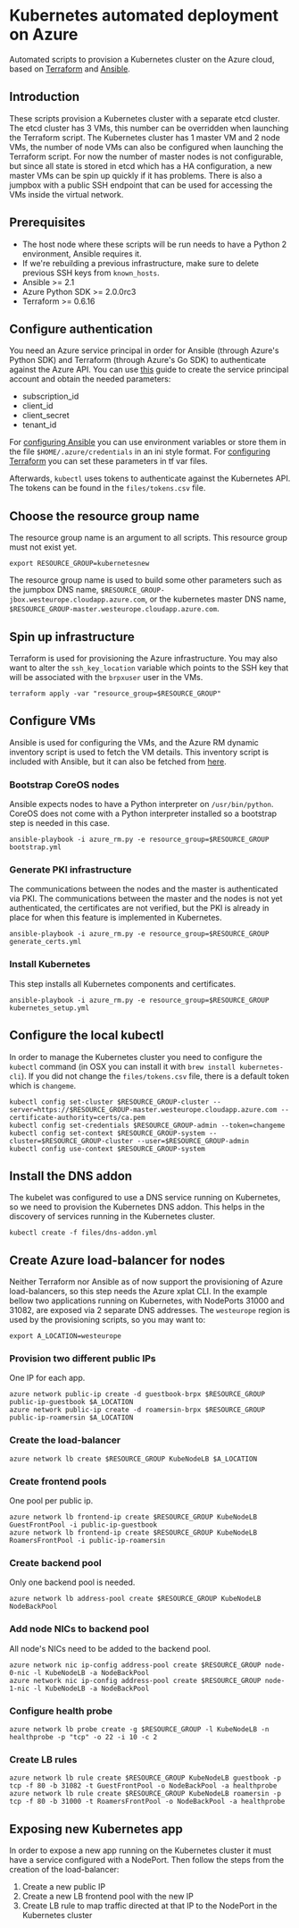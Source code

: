 # Kubernetes automated deployment on Azure

Automated scripts to provision a Kubernetes cluster on the Azure cloud, based on [Terraform](https://www.terraform.io) and [Ansible](https://www.ansible.com).

## Introduction

These scripts provision a Kubernetes cluster with a separate etcd cluster. The etcd cluster has 3 VMs, this number can be overridden when launching the Terraform script. The Kubernetes cluster has 1 master VM and 2 node VMs, the number of node VMs can also be configured when launching the Terraform script. For now the number of master nodes is not configurable, but since all state is stored in etcd which has a HA configuration, a new master VMs can be spin up quickly if it has problems. There is also a jumpbox with a public SSH endpoint that can be used for accessing the VMs inside the virtual network.

## Prerequisites

 * The host node where these scripts will be run needs to have a Python 2 environment, Ansible requires it.
 * If we're rebuilding a previous infrastructure, make sure to delete previous SSH keys from `known_hosts`.
 * Ansible >= 2.1
 * Azure Python SDK >= 2.0.0rc3
 * Terraform >= 0.6.16

## Configure authentication

You need an Azure service principal in order for Ansible (through Azure's Python SDK) and Terraform (through Azure's Go SDK) to authenticate against the Azure API. You can use [this](https://azure.microsoft.com/en-us/documentation/articles/resource-group-create-service-principal-portal/) guide to create the service principal account and obtain the needed parameters:

 * subscription_id
 * client_id
 * client_secret
 * tenant_id

For [configuring Ansible](https://docs.ansible.com/ansible/guide_azure.html) you can use environment variables or store them in the file `$HOME/.azure/credentials` in an ini style format. For [configuring Terraform](https://www.terraform.io/docs/configuration/variables.html) you can set these parameters in tf var files.

Afterwards, `kubectl` uses tokens to authenticate against the Kubernetes API. The tokens can be found in the `files/tokens.csv` file.

## Choose the resource group name

The resource group name is an argument to all scripts. This resource group must not exist yet.

    export RESOURCE_GROUP=kubernetesnew

The resource group name is used to build some other parameters such as the jumpbox DNS name, `$RESOURCE_GROUP-jbox.westeurope.cloudapp.azure.com`, or the kubernetes master DNS name, `$RESOURCE_GROUP-master.westeurope.cloudapp.azure.com`.

## Spin up infrastructure

Terraform is used for provisioning the Azure infrastructure. You may also want to alter the `ssh_key_location` variable which points to the SSH key that will be associated with the `brpxuser` user in the VMs.

    terraform apply -var "resource_group=$RESOURCE_GROUP"

## Configure VMs

Ansible is used for configuring the VMs, and the Azure RM dynamic inventory script is used to fetch the VM details. This inventory script is included with Ansible, but it can also be fetched from [here](https://github.com/ansible/ansible/blob/devel/contrib/inventory/azure_rm.py).

### Bootstrap CoreOS nodes

Ansible expects nodes to have a Python interpreter on `/usr/bin/python`. CoreOS does not come with a Python interpreter installed so a bootstrap step is needed in this case.

    ansible-playbook -i azure_rm.py -e resource_group=$RESOURCE_GROUP bootstrap.yml

### Generate PKI infrastructure

The communications between the nodes and the master is authenticated via PKI. The communications between the master and the nodes is not yet authenticated, the certificates are not verified, but the PKI is already in place for when this feature is implemented in Kubernetes.

    ansible-playbook -i azure_rm.py -e resource_group=$RESOURCE_GROUP generate_certs.yml

### Install Kubernetes

This step installs all Kubernetes components and certificates.

    ansible-playbook -i azure_rm.py -e resource_group=$RESOURCE_GROUP kubernetes_setup.yml

## Configure the local kubectl

In order to manage the Kubernetes cluster you need to configure the `kubectl` command (in OSX you can install it with `brew install kubernetes-cli`). If you did not change the `files/tokens.csv` file, there is a default token which is `changeme`.

    kubectl config set-cluster $RESOURCE_GROUP-cluster --server=https://$RESOURCE_GROUP-master.westeurope.cloudapp.azure.com --certificate-authority=certs/ca.pem
    kubectl config set-credentials $RESOURCE_GROUP-admin --token=changeme
    kubectl config set-context $RESOURCE_GROUP-system --cluster=$RESOURCE_GROUP-cluster --user=$RESOURCE_GROUP-admin
    kubectl config use-context $RESOURCE_GROUP-system

## Install the DNS addon

The kubelet was configured to use a DNS service running on Kubernetes, so we need to provision the Kubernetes DNS addon. This helps in the discovery of services running in the Kubernetes cluster.

    kubectl create -f files/dns-addon.yml

## Create Azure load-balancer for nodes

Neither Terraform nor Ansible as of now support the provisioning of Azure load-balancers, so this step needs the Azure xplat CLI. In the example bellow two applications running on Kubernetes, with NodePorts 31000 and 31082, are exposed via 2 separate DNS addresses. The `westeurope` region is used by the provisioning scripts, so you may want to:

    export A_LOCATION=westeurope

### Provision two different public IPs

One IP for each app.

    azure network public-ip create -d guestbook-brpx $RESOURCE_GROUP public-ip-guestbook $A_LOCATION
    azure network public-ip create -d roamersin-brpx $RESOURCE_GROUP public-ip-roamersin $A_LOCATION

### Create the load-balancer

    azure network lb create $RESOURCE_GROUP KubeNodeLB $A_LOCATION

### Create frontend pools

One pool per public ip.

    azure network lb frontend-ip create $RESOURCE_GROUP KubeNodeLB GuestFrontPool -i public-ip-guestbook
    azure network lb frontend-ip create $RESOURCE_GROUP KubeNodeLB RoamersFrontPool -i public-ip-roamersin

### Create backend pool

Only one backend pool is needed.

    azure network lb address-pool create $RESOURCE_GROUP KubeNodeLB NodeBackPool

### Add node NICs to backend pool

All node's NICs need to be added to the backend pool.

    azure network nic ip-config address-pool create $RESOURCE_GROUP node-0-nic -l KubeNodeLB -a NodeBackPool
    azure network nic ip-config address-pool create $RESOURCE_GROUP node-1-nic -l KubeNodeLB -a NodeBackPool

### Configure health probe

    azure network lb probe create -g $RESOURCE_GROUP -l KubeNodeLB -n healthprobe -p "tcp" -o 22 -i 10 -c 2

### Create LB rules

    azure network lb rule create $RESOURCE_GROUP KubeNodeLB guestbook -p tcp -f 80 -b 31082 -t GuestFrontPool -o NodeBackPool -a healthprobe
    azure network lb rule create $RESOURCE_GROUP KubeNodeLB roamersin -p tcp -f 80 -b 31000 -t RoamersFrontPool -o NodeBackPool -a healthprobe

## Exposing new Kubernetes app

In order to expose a new app running on the Kubernetes cluster it must have a service configured with a NodePort. Then follow the steps from the creation of the load-balancer:

 1. Create a new public IP
 2. Create a new LB frontend pool with the new IP
 3. Create LB rule to map traffic directed at that IP to the NodePort in the Kubernetes cluster
